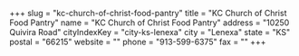 +++
slug = "kc-church-of-christ-food-pantry"
title = "KC Church of Christ Food Pantry"
name = "KC Church of Christ Food Pantry"
address = "10250 Quivira Road"
cityIndexKey = "city-ks-lenexa"
city = "Lenexa"
state = "KS"
postal = "66215"
website = ""
phone = "913-599-6375"
fax = ""
+++
